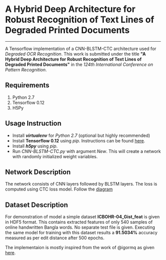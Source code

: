 # A Hybrid Deep Architecture for Robust Recognition of Text Lines of Degraded Printed Documents
---
A Tensorflow implementation of a CNN-BLSTM-CTC architecture used for *Degraded OCR Recognition*. This work is submitted under the title __"A Hybrid Deep Architecture for Robust Recognition of Text Lines of Degraded Printed Documents"__ in the *124th International Conference on Pattern Recognition*.

Requirements
---
1. Python 2.7
2. Tensorflow 0.12
3. H5Py

## Usage Instruction
- Install __*virtualenv*__ for *Python 2.7* (optional but highly recommended)
- Install __Tensorflow 0.12__ using *pip*. Instructions can be found [here](https://www.tensorflow.org/versions/r0.12/get_started/os_setup).
- Install __*h5py*__ using *pip*.
- Run *CNN-BLSTM-CTC.py* with argument *New*. This will create a network with randomly initialized weight variables.
## Network Description
The network consists of CNN layers followed by BLSTM layers. The loss is computed using CTC loss model. Follow the [diagram](https://github.com/xisnu/CNN-BLSTM-CTC/blob/master/Images/hybrid.jpg)
## Dataset Description
For demonstration of model a simple dataset __ICBOHR-04_Gist_feat__ is given in HDF5 format. This contains extracted features of only 540 samples of online handwritten Bangla words. No separate test file is given. Executing the same model for training with this dataset results a __91.5034%__ accuracy measured as per edit distance after 500 epochs. 

The implementaion is mostly inspired from the work of @igormq as given [here](https://github.com/igormq/ctc_tensorflow_example/blob/master/ctc_tensorflow_example.py).
